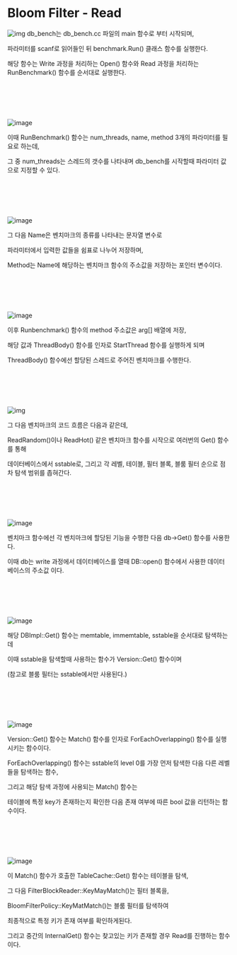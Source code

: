 # Bloom Filter - Read

![img](https://user-images.githubusercontent.com/101636590/187571334-4c1d3c8d-77e1-4824-8338-45dcf735d4c1.png)
db_bench는 db_bench.cc 파일의 main 함수로 부터 시작되며,

파라미터를 scanf로 읽어들인 뒤 benchmark.Run() 클래스 함수를 실행한다.

해당 함수는 Write 과정을 처리하는 Open() 함수와 Read 과정을 처리하는 RunBenchmark() 함수를 순서대로 실행한다.


<br/>
<br/>
<br/>
<br/>

![image](https://user-images.githubusercontent.com/101636590/189677379-32e48a2e-b087-47e3-9b8c-5771cc7a783c.png)

이때 RunBenchmark() 함수는 num_threads, name, method 3개의 파라미터를 필요로 하는데,

그 중 num_threads는 스레드의 갯수를 나타내며 db_bench를 시작할때 파라미터 값으로 지정할 수 있다.

<br/>
<br/>
<br/>
<br/>

![image](https://user-images.githubusercontent.com/101636590/189677993-8bdbcf82-3b03-43c1-8c76-2b55927d5d93.png)


그 다음 Name은 벤치마크의 종류를 나타내는 문자열 변수로

파라미터에서 입력한 값들을 쉼표로 나누어 저장하며,

Method는 Name에 해당하는 벤치마크 함수의 주소값을 저장하는 포인터 변수이다.

<br/>
<br/>
<br/>
<br/>

![image](https://user-images.githubusercontent.com/101636590/189682019-4ded8020-839b-48f1-bcdb-7ad3a886a9b7.png)

이후 Runbenchmark() 함수의 method 주소값은 arg[] 배열에 저장,

해당 값과 ThreadBody() 함수를 인자로 StartThread 함수를 실행하게 되며

ThreadBody() 함수에선 할당된 스레드로 주어진 벤치마크를 수행한다.

<br/>
<br/>
<br/>
<br/>

![img](https://user-images.githubusercontent.com/101636590/187571539-e04da925-24a4-45ab-a18a-a3df6905e80c.png)

그 다음 벤치마크의 코드 흐름은 다음과 같은데,

ReadRandom()이나 ReadHot() 같은 벤치마크 함수를 시작으로 여러번의 Get() 함수를 통해

데이터베이스에서 sstable로, 그리고 각 레벨, 테이블, 필터 블록, 블룸 필터 순으로 점차 탐색 범위를 좁혀간다.

<br/>
<br/>
<br/>
<br/>

![image](https://user-images.githubusercontent.com/101636590/189691492-2cfdce0a-d5d8-4eeb-b5d5-80627986b82d.png)

벤치마크 함수에선 각 벤치마크에 할당된 기능을 수행한 다음 db->Get() 함수를 사용한다.

이때 db는 write 과정에서 데이터베이스를 열때 DB::open() 함수에서 사용한 데이터 베이스의 주소값 이다.

<br/>
<br/>
<br/>
<br/>

![image](https://user-images.githubusercontent.com/101636590/189692806-b438bfc1-8ea4-4aa5-a65d-a134b6223b82.png)

해당 DBImpl::Get() 함수는 memtable, immemtable, sstable을 순서대로 탐색하는데

이때 sstable을 탐색할때 사용하는 함수가 Version::Get() 함수이며 

(참고로 블룸 필터는 sstable에서만 사용된다.)

<br/>
<br/>
<br/>
<br/>

![image](https://user-images.githubusercontent.com/101636590/189693687-c932cc19-9c1b-456e-8201-b87d3525df0c.png)


Version::Get() 함수는 Match() 함수를 인자로 ForEachOverlapping() 함수를 실행시키는 함수이다.

ForEachOverlapping() 함수는 sstable의 level 0를 가장 먼저 탐색한 다음 다른 레벨들을 탐색하는 함수,

그리고 해당 탐색 과정에 사용되는 Match() 함수는 

테이블에 특정 key가 존재하는지 확인한 다음 존재 여부에 따른 bool 값을 리턴하는 함수이다.

<br/>
<br/>
<br/>
<br/>

![image](https://user-images.githubusercontent.com/101636590/189708396-b9111409-9051-4d3f-9a0c-a801793935f1.png)

이 Match() 함수가 호출한 TableCache::Get() 함수는 테이블을 탐색,

그 다음 FilterBlockReader::KeyMayMatch()는 필터 블록을,

BloomFilterPolicy::KeyMatMatch()는 블룸 필터를 탐색하여 

최종적으로 특정 키가 존재 여부를 확인하게된다.

그리고 중간의 InternalGet() 함수는 찾고있는 키가 존재할 경우 Read를 진행하는 함수이다.


